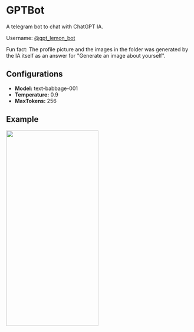 # GPTBot

A telegram bot to chat with ChatGPT IA.

Username: [@gpt_lemon_bot](https://t.me/gpt_lemon_bot)

Fun fact: The profile picture and the images in the folder was generated by the IA itself as an answer for "Generate an image about yourself".

## Configurations

- **Model:** text-babbage-001
- **Temperature:** 0.9
- **MaxTokens:** 256

## Example
<img src="https://user-images.githubusercontent.com/19677206/215286811-e526849f-7e62-413a-adad-8baa5a37bff4.jpg" width="250" height="531" />
